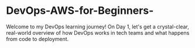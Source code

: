 # DevOps-AWS-for-Beginners-
Welcome to my DevOps learning journey! On Day 1, let's get a crystal-clear, real-world overview of how DevOps works in tech teams and what happens from code to deployment.
